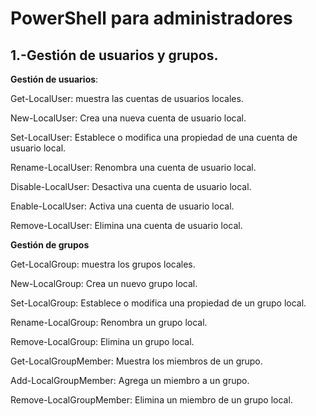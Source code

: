 # PowerShell para administradores
## 1.-Gestión de usuarios y grupos.

**Gestión de usuarios**:

Get-LocalUser: muestra las cuentas de usuarios locales.

New-LocalUser: Crea una nueva cuenta de usuario local.

Set-LocalUser: Establece o modifica una propiedad de una cuenta de usuario local.

Rename-LocalUser: Renombra una cuenta de usuario local.

Disable-LocalUser: Desactiva una cuenta de usuario local.

Enable-LocalUser: Activa una cuenta de usuario local.

Remove-LocalUser: Elimina una cuenta de usuario local.


**Gestión de grupos**

Get-LocalGroup: muestra los grupos locales.

New-LocalGroup: Crea un nuevo grupo local.

Set-LocalGroup: Establece o modifica una propiedad de un grupo local.
 
Rename-LocalGroup: Renombra un grupo local.

Remove-LocalGroup: Elimina un grupo local.

Get-LocalGroupMember: Muestra los miembros de un grupo.

Add-LocalGroupMember: Agrega un miembro a un grupo.

Remove-LocalGroupMember: Elimina un miembro de un grupo local.



